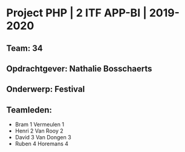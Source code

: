 # Project PHP | 2 ITF APP-BI | 2019-2020

## Team: 34
## Opdrachtgever: Nathalie Bosschaerts
## Onderwerp: Festival
## Teamleden:
- Bram 1 Vermeulen 1
- Henri 2 Van Rooy 2
- David 3 Van Dongen 3
- Ruben 4 Horemans 4

